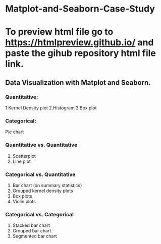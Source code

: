 # Matplot-and-Seaborn-Case-Study
# To preview html file go to https://htmlpreview.github.io/ and paste the gihub repository html file link.

## Data Visualization with Matplot and Seaborn.  
### Quantitative:
1.Kernel Density plot
2.Histogram
3.Box plot
### Categorical:
Pie chart
### Quantitative vs. Quantitative
1. Scatterplot
2. Line plot
### Categorical vs. Quantitative
1. Bar chart (on summary statistics)
2. Grouped kernel density plots
3. Box plots
4. Violin plots
### Categorical vs. Categorical
1. Stacked bar chart
2. Grouped bar chart
3. Segmented bar chart
